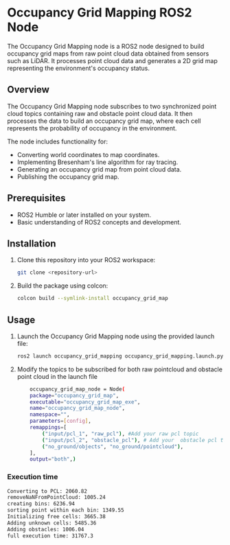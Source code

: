 # Occupancy Grid Mapping ROS2 Node

The Occupancy Grid Mapping node is a ROS2 node designed to build occupancy grid maps from raw point cloud data obtained from sensors such as LiDAR. It processes point cloud data and generates a 2D grid map representing the environment's occupancy status.

## Overview

The Occupancy Grid Mapping node subscribes to two synchronized point cloud topics containing raw and obstacle point cloud data. It then processes the data to build an occupancy grid map, where each cell represents the probability of occupancy in the environment.

The node includes functionality for:

- Converting world coordinates to map coordinates.
- Implementing Bresenham's line algorithm for ray tracing.
- Generating an occupancy grid map from point cloud data.
- Publishing the occupancy grid map.

## Prerequisites

- ROS2 Humble or later installed on your system.
- Basic understanding of ROS2 concepts and development.

## Installation

1. Clone this repository into your ROS2 workspace:

    ```bash
    git clone <repository-url>
    ```

2. Build the package using colcon:

    ```bash
    colcon build --symlink-install occupancy_grid_map
    ```

## Usage

1. Launch the Occupancy Grid Mapping node using the provided launch file:

    ```bash
    ros2 launch occupancy_grid_mapping occupancy_grid_mapping.launch.py
    ```

2. Modify the topics to be subscribed for both raw pointcloud and obstacle point cloud in the launch file

    ```bash
        occupancy_grid_map_node = Node(
        package="occupancy_grid_map",
        executable="occupancy_grid_map_exe",
        name="occupancy_grid_map_node",
        namespace="",
        parameters=[config],
        remappings=[
            ("input/pcl_1", "raw_pcl"), #Add your raw pcl topic
            ("input/pcl_2", "obstacle_pcl"), # Add your  obstacle pcl topic
            ("no_ground/objects", "no_ground/pointcloud"),
        ],
        output="both",)
    ```

### Execution time

```bash
Converting to PCL: 2060.82
removeNaNFromPointCloud: 1005.24
creating bins: 6236.94
sorting point within each bin: 1349.55
Initializing free cells: 3665.38
Adding unknown cells: 5485.36
Adding obstacles: 1006.04
full execution time: 31767.3
```

